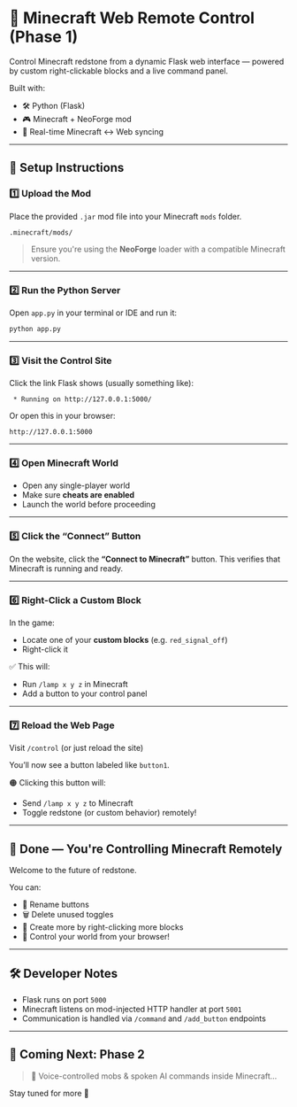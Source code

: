 # 🧱 Minecraft Web Remote Control (Phase 1)

Control Minecraft redstone from a dynamic Flask web interface — powered by custom right-clickable blocks and a live command panel.

Built with:

* 🛠️ Python (Flask)
* 🎮 Minecraft + NeoForge mod
* 🧠 Real-time Minecraft ↔ Web syncing

---

## 🚀 Setup Instructions

### 1️⃣ Upload the Mod

Place the provided `.jar` mod file into your Minecraft `mods` folder.

```
.minecraft/mods/
```

> Ensure you're using the **NeoForge** loader with a compatible Minecraft version.

---

### 2️⃣ Run the Python Server

Open `app.py` in your terminal or IDE and run it:

```bash
python app.py
```

---

### 3️⃣ Visit the Control Site

Click the link Flask shows (usually something like):

```
 * Running on http://127.0.0.1:5000/
```

Or open this in your browser:

```
http://127.0.0.1:5000
```

---

### 4️⃣ Open Minecraft World

* Open any single-player world
* Make sure **cheats are enabled**
* Launch the world before proceeding

---

### 5️⃣ Click the “Connect” Button

On the website, click the **“Connect to Minecraft”** button.
This verifies that Minecraft is running and ready.

---

### 6️⃣ Right-Click a Custom Block

In the game:

* Locate one of your **custom blocks** (e.g. `red_signal_off`)
* Right-click it

✅ This will:

* Run `/lamp x y z` in Minecraft
* Add a button to your control panel

---

### 7️⃣ Reload the Web Page

Visit `/control` (or just reload the site)

You’ll now see a button labeled like `button1`.

🟠 Clicking this button will:

* Send `/lamp x y z` to Minecraft
* Toggle redstone (or custom behavior) remotely!

---

## 🎉 Done — You're Controlling Minecraft Remotely

Welcome to the future of redstone.

You can:

* 📂 Rename buttons
* 🗑 Delete unused toggles
* 🔁 Create more by right-clicking more blocks
* 🧠 Control your world from your browser!

---

## 🛠 Developer Notes

* Flask runs on port `5000`
* Minecraft listens on mod-injected HTTP handler at port `5001`
* Communication is handled via `/command` and `/add_button` endpoints

---

## 📆 Coming Next: Phase 2

> 🎤 Voice-controlled mobs & spoken AI commands inside Minecraft...

Stay tuned for more 👀
